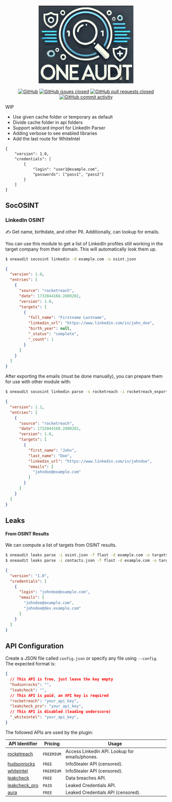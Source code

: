 <div align="center">

![LOGO](.github/dalle_logo.png)

[![GitHub](https://img.shields.io/github/license/QuentinRa/oneaudit)](LICENSE)
[![GitHub issues closed](https://img.shields.io/github/issues-closed/QuentinRa/oneaudit?color=%23a0)](https://github.com/QuentinRa/oneaudit/issues)
[![GitHub pull requests closed](https://img.shields.io/github/issues-pr-closed/QuentinRa/oneaudit?color=%23a0)](https://github.com/QuentinRa/oneaudit/pulls)
[![GitHub commit activity](https://img.shields.io/github/commit-activity/m/QuentinRa/oneaudit)](https://github.com/QuentinRa/oneaudit)
</div>

WIP

* Use given cache folder or temporary as default
* Divide cache folder in api folders
* Support wildcard import for LinkedIn Parser
* Adding verbose to see enabled libraries
* Add the last route for WhiteIntel

```json!
{
    "version": 1.0,
    "credentials": [
        {
            "login": "user1@example.com",
            "passwords": ["pass1", "pass2"]
        }
    ]
}
```

## SocOSINT

### LinkedIn OSINT

✍️ Get name, birthdate, and other PII. Additionally, can lookup for emails.

You can use this module to get a list of LinkedIn profiles still working in the target company from their domain. This will automatically look them up.

```bash
$ oneaudit socosint linkedin -d example.com -o osint.json
```

```json
{
  "version": 1.0,
  "entries": [
    {
      "source": "rocketreach",
      "date": 1732044168.2800202,
      "version": 1.0,
      "targets": [
        {
          "full_name": "Firstname Lastname",
          "linkedin_url": "https://www.linkedin.com/in/john_doe",
          "birth_year": null,
          "_status": "complete",
          "_count": 1
        }
      ]
    }
  ]
}
```

After exporting the emails (must be done manually), you can prepare them for use with other module with:

```bash
$ oneaudit socosint linkedin parse -s rocketreach -i rocketreach_export.json -o contacts.json
```

```json
{
  "version": 1.1,
  "entries": [
    {
      "source": "rocketreach",
      "date": 1732044168.2800202,
      "version": 1.0,
      "targets": [
        {
          "first_name": "John",
          "last_name": "Doe",
          "linkedin_url": "https://www.linkedin.com/in/johndoe",
          "emails": [
            "johndoe@example.com"
          ]
        }
      ]
    }
  ]
}
```

## Leaks

#### From OSINT Results

We can compute a list of targets from OSINT results.

```bash
$ oneaudit leaks parse -i osint.json -f flast -d example.com -o targets.json
$ oneaudit leaks parse -i contacts.json -f flast -d example.com -o targets.json
```

```json
{
  "version": "1.0",
  "credentials": [
    {
      "login": "johndoe@example.com",
      "emails": [
        "johndoe@example.com",
        "johndoe@dev.example.com"
      ]
    }
  ]
}
```

## API Configuration

Create a JSON file called `config.json` or specify any file using `--config`. The expected format is:

```json
{
  // This API is free, just leave the key empty
  "hudsonrocks": "",
  "leakcheck": "",
  // This API is paid, an API key is required
  "rocketreach": "your_api_key",
  "leakcheck_pro": "your_api_key",
  // This API is disabled (leading underscore)
  "_whiteintel": "your_api_key",
}
```

The followed APIs are used by the plugin:

| API Identifier                                     | Pricing    | Usage                                          |
|----------------------------------------------------|------------|------------------------------------------------|
| [rocketreach](https://rocketreach.co/)             | `FREEMIUM` | Access LinkedIn API. Lookup for emails/phones. |
| [hudsonrocks](https://www.hudsonrock.com/cavalier) | `FREE`     | InfoStealer API (censored).                    |
| [whiteintel](https://whiteintel.io/)               | `FREEMIUM` | InfoStealer API (censored).                    |
| [leakcheck](https://leakcheck.io/)                 | `FREE`     | Data breaches API.                  |
| [leakcheck_pro](https://leakcheck.io/)             | `PAID`     | Leaked Credentials API.                  |
| [aura](https://scan.aura.com/)                     | `FREE`     | Leaked Credentials API (censored).             |
